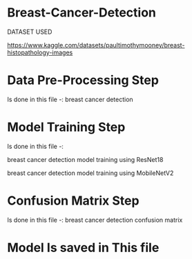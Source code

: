 # Breast-Cancer-Detection
DATASET USED

https://www.kaggle.com/datasets/paultimothymooney/breast-histopathology-images
# Data Pre-Processing Step
Is done in this file -: breast cancer detection

# Model Training Step 
Is done in this file -: 

breast cancer detection model training using ResNet18

breast cancer detection model training using MobileNetV2

# Confusion Matrix Step
Is done in this file -: breast cancer detection confusion matrix 

# Model Is saved in This file
